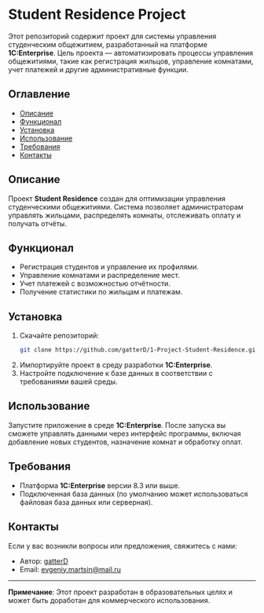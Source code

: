 # Student Residence Project

Этот репозиторий содержит проект для системы управления студенческим общежитием, разработанный на платформе **1С:Enterprise**. Цель проекта — автоматизировать процессы управления общежитиями, такие как регистрация жильцов, управление комнатами, учет платежей и другие административные функции.

## Оглавление
- [Описание](#описание)
- [Функционал](#функционал)
- [Установка](#установка)
- [Использование](#использование)
- [Требования](#требования)
- [Контакты](#контакты)

## Описание

Проект **Student Residence** создан для оптимизации управления студенческими общежитиями. Система позволяет администраторам управлять жильцами, распределять комнаты, отслеживать оплату и получать отчёты.

## Функционал

- Регистрация студентов и управление их профилями.
- Управление комнатами и распределение мест.
- Учет платежей с возможностью отчётности.
- Получение статистики по жильцам и платежам.

## Установка

1. Скачайте репозиторий:
    ```bash
    git clone https://github.com/gatterD/1-Project-Student-Residence.git
    ```
2. Импортируйте проект в среду разработки **1С:Enterprise**.
3. Настройте подключение к базе данных в соответствии с требованиями вашей среды.

## Использование

Запустите приложение в среде **1С:Enterprise**. После запуска вы сможете управлять данными через интерфейс программы, включая добавление новых студентов, назначение комнат и обработку оплат.

## Требования

- Платформа **1С:Enterprise** версии 8.3 или выше.
- Подключенная база данных (по умолчанию может использоваться файловая база данных или серверная).

## Контакты

Если у вас возникли вопросы или предложения, свяжитесь с нами:
- Автор: [gatterD](https://github.com/gatterD)
- Email: evgeniy.martsin@mail.ru

---

**Примечание**: Этот проект разработан в образовательных целях и может быть доработан для коммерческого использования.
